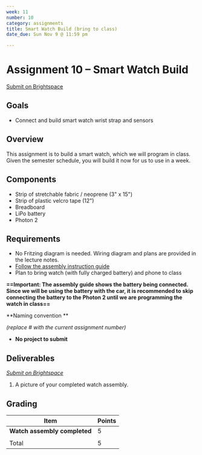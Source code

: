 ```yaml
---
week: 11
number: 10
category: assignments
title: Smart Watch Build (bring to class)
date_due: Sun Nov 9 @ 11:59 pm

---
```

Assignment 10 – Smart Watch Build
============================

[Submit on Brightspace](https://brightspace.usc.edu/)

Goals
-----

-   Connect and build smart watch wrist strap and sensors

## Overview

This assignment is to build a smart watch, which we will program in class. Given the semester schedule, you will build it now for us to use in a week.

## Components

-    Strip of stretchable fabric / neoprene (3" x 15")
-    Strip of plastic velcro tape (12")
-    Breadboard
-    LiPo battery
-    Photon 2

## Requirements

-   No Fritzing diagram is needed. Wiring diagram and plans are provided in the
    lecture notes.
-   [Follow the assembly instruction guide](guide_build_watch)
-   Plan to bring watch (with fully charged battery) and phone to class

**==Important: The assembly guide shows the battery being connected. Since we will be using the battery with the car, it is recommended to skip connecting the battery to the Photon 2 until we are programming the watch in class==**

**Naming convention **

*(replace \# with the current assignment number)*

-   **No project to submit**

Deliverables
------------

*[Submit on Brightspace](https://brightspace.usc.edu)*


1. A picture of your completed watch assembly.



Grading
-------

| Item                         | Points |
| ---------------------------- | ------ |
| **Watch assembly completed** | 5      |
|                              |        |
| Total                        | 5      |